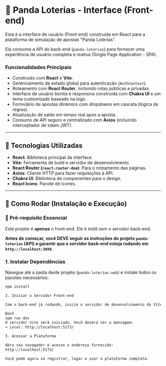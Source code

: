 # 🐼 Panda Loterias - Interface (Front-end)

Esta é a interface de usuário (Front-end) construída em React para a plataforma de simulação de apostas "Panda Loterias".

Ela consome a API do back-end (`panda-loterias`) para fornecer uma experiência de usuário completa e reativa (Single Page Application - SPA).

### Funcionalidades Principais
* Construído com **React** e **Vite**.
* Gerenciamento de estado global para autenticação (`AuthContext`).
* Roteamento com **React Router**, incluindo rotas públicas e privadas.
* Interface de usuário bonita e responsiva construída com **Chakra UI** e um tema customizado baseado na logo.
* Formulário de apostas dinâmico com *dropdowns* em cascata (lógica de regras).
* Atualização de saldo em tempo real após a aposta.
* Consumo de API seguro e centralizado com **Axios** (incluindo interceptador de token JWT).

---

## 🚀 Tecnologias Utilizadas

* **React**: Biblioteca principal da interface.
* **Vite**: Ferramenta de build e servidor de desenvolvimento.
* **React Router (`react-router-dom`)**: Para o roteamento das páginas.
* **Axios**: Cliente HTTP para fazer requisições à API.
* **Chakra UI**: Biblioteca de componentes para o design.
* **React Icons**: Pacote de ícones.

---

## 🏁 Como Rodar (Instalação e Execução)

### 🚨 Pré-requisito Essencial

Este projeto é **apenas** o front-end. Ele é inútil sem o servidor back-end.

**Antes de começar, você DEVE seguir as instruções do projeto `panda-loterias` (API) e garantir que o servidor back-end esteja rodando em `http://localhost:3000`.**

### 1. Instalar Dependências

Navegue até a pasta deste projeto (`panda-loterias-web`) e instale todos os pacotes necessários:
```bash
npm install

2. Iniciar o Servidor Front-end

Com o back-end já rodando, inicie o servidor de desenvolvimento do Vite:

Bash
npm run dev
O servidor Vite será iniciado. Você deverá ver a mensagem:
➜ Local: http://localhost:5173/

3. Acessar a Plataforma

Abra seu navegador e acesse o endereço fornecido:
http://localhost:5173/

Você pode agora se registrar, logar e usar a plataforma completa.

